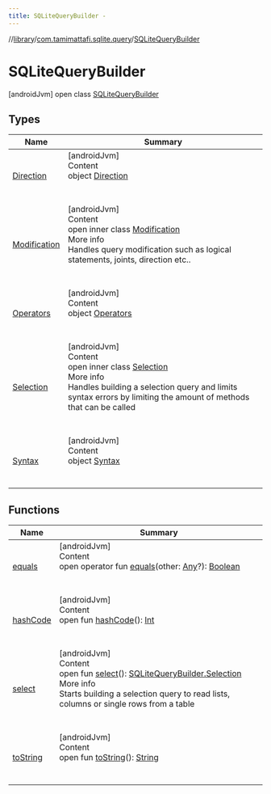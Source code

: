 ```yaml
---
title: SQLiteQueryBuilder -
---
```

//[library](../../index.md)/[com.tamimattafi.sqlite.query](../index.md)/[SQLiteQueryBuilder](index.md)



# SQLiteQueryBuilder  
 [androidJvm] open class [SQLiteQueryBuilder](index.md)   


## Types  
  
|  Name|  Summary| 
|---|---|
| <a name="com.tamimattafi.sqlite.query/SQLiteQueryBuilder.Direction///PointingToDeclaration/"></a>[Direction](-direction/index.md)| <a name="com.tamimattafi.sqlite.query/SQLiteQueryBuilder.Direction///PointingToDeclaration/"></a>[androidJvm]  <br>Content  <br>object [Direction](-direction/index.md)  <br><br><br>
| <a name="com.tamimattafi.sqlite.query/SQLiteQueryBuilder.Modification///PointingToDeclaration/"></a>[Modification](-modification/index.md)| <a name="com.tamimattafi.sqlite.query/SQLiteQueryBuilder.Modification///PointingToDeclaration/"></a>[androidJvm]  <br>Content  <br>open inner class [Modification](-modification/index.md)  <br>More info  <br>Handles query modification such as logical statements, joints, direction etc..  <br><br><br>
| <a name="com.tamimattafi.sqlite.query/SQLiteQueryBuilder.Operators///PointingToDeclaration/"></a>[Operators](-operators/index.md)| <a name="com.tamimattafi.sqlite.query/SQLiteQueryBuilder.Operators///PointingToDeclaration/"></a>[androidJvm]  <br>Content  <br>object [Operators](-operators/index.md)  <br><br><br>
| <a name="com.tamimattafi.sqlite.query/SQLiteQueryBuilder.Selection///PointingToDeclaration/"></a>[Selection](-selection/index.md)| <a name="com.tamimattafi.sqlite.query/SQLiteQueryBuilder.Selection///PointingToDeclaration/"></a>[androidJvm]  <br>Content  <br>open inner class [Selection](-selection/index.md)  <br>More info  <br>Handles building a selection query and limits syntax errors by limiting the amount of methods that can be called  <br><br><br>
| <a name="com.tamimattafi.sqlite.query/SQLiteQueryBuilder.Syntax///PointingToDeclaration/"></a>[Syntax](-syntax/index.md)| <a name="com.tamimattafi.sqlite.query/SQLiteQueryBuilder.Syntax///PointingToDeclaration/"></a>[androidJvm]  <br>Content  <br>object [Syntax](-syntax/index.md)  <br><br><br>


## Functions  
  
|  Name|  Summary| 
|---|---|
| <a name="kotlin/Any/equals/#kotlin.Any?/PointingToDeclaration/"></a>[equals](../-s-q-lite-query-utils/index.md#%5Bkotlin%2FAny%2Fequals%2F%23kotlin.Any%3F%2FPointingToDeclaration%2F%5D%2FFunctions%2F-2129247523)| <a name="kotlin/Any/equals/#kotlin.Any?/PointingToDeclaration/"></a>[androidJvm]  <br>Content  <br>open operator fun [equals](../-s-q-lite-query-utils/index.md#%5Bkotlin%2FAny%2Fequals%2F%23kotlin.Any%3F%2FPointingToDeclaration%2F%5D%2FFunctions%2F-2129247523)(other: [Any](https://kotlinlang.org/api/latest/jvm/stdlib/kotlin/-any/index.html)?): [Boolean](https://kotlinlang.org/api/latest/jvm/stdlib/kotlin/-boolean/index.html)  <br><br><br>
| <a name="kotlin/Any/hashCode/#/PointingToDeclaration/"></a>[hashCode](../-s-q-lite-query-utils/index.md#%5Bkotlin%2FAny%2FhashCode%2F%23%2FPointingToDeclaration%2F%5D%2FFunctions%2F-2129247523)| <a name="kotlin/Any/hashCode/#/PointingToDeclaration/"></a>[androidJvm]  <br>Content  <br>open fun [hashCode](../-s-q-lite-query-utils/index.md#%5Bkotlin%2FAny%2FhashCode%2F%23%2FPointingToDeclaration%2F%5D%2FFunctions%2F-2129247523)(): [Int](https://kotlinlang.org/api/latest/jvm/stdlib/kotlin/-int/index.html)  <br><br><br>
| <a name="com.tamimattafi.sqlite.query/SQLiteQueryBuilder/select/#/PointingToDeclaration/"></a>[select](select.md)| <a name="com.tamimattafi.sqlite.query/SQLiteQueryBuilder/select/#/PointingToDeclaration/"></a>[androidJvm]  <br>Content  <br>open fun [select](select.md)(): [SQLiteQueryBuilder.Selection](-selection/index.md)  <br>More info  <br>Starts building a selection query to read lists, columns or single rows from a table  <br><br><br>
| <a name="kotlin/Any/toString/#/PointingToDeclaration/"></a>[toString](../-s-q-lite-query-utils/index.md#%5Bkotlin%2FAny%2FtoString%2F%23%2FPointingToDeclaration%2F%5D%2FFunctions%2F-2129247523)| <a name="kotlin/Any/toString/#/PointingToDeclaration/"></a>[androidJvm]  <br>Content  <br>open fun [toString](../-s-q-lite-query-utils/index.md#%5Bkotlin%2FAny%2FtoString%2F%23%2FPointingToDeclaration%2F%5D%2FFunctions%2F-2129247523)(): [String](https://kotlinlang.org/api/latest/jvm/stdlib/kotlin/-string/index.html)  <br><br><br>

